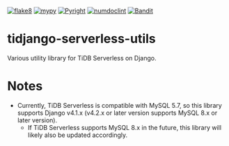[![flake8](https://github.com/simon-ritchie/tidjango-serverless-utils/actions/workflows/run_flake8_when_pull_request.yml/badge.svg)](https://github.com/simon-ritchie/tidjango-serverless-utils/actions/workflows/run_flake8_when_pull_request.yml)
[![mypy](https://github.com/simon-ritchie/tidjango-serverless-utils/actions/workflows/run_mypy_when_pull_request.yml/badge.svg)](https://github.com/simon-ritchie/tidjango-serverless-utils/actions/workflows/run_mypy_when_pull_request.yml)
[![Pyright](https://github.com/simon-ritchie/tidjango-serverless-utils/actions/workflows/run_pyright_when_pull_request.yml/badge.svg)](https://github.com/simon-ritchie/tidjango-serverless-utils/actions/workflows/run_pyright_when_pull_request.yml)
[![numdoclint](https://github.com/simon-ritchie/tidjango-serverless-utils/actions/workflows/run_numdoclint_when_pull_request.yml/badge.svg)](https://github.com/simon-ritchie/tidjango-serverless-utils/actions/workflows/run_numdoclint_when_pull_request.yml)
[![Bandit](https://github.com/simon-ritchie/tidjango-serverless-utils/actions/workflows/run_bandit_when_pull_request.yml/badge.svg)](https://github.com/simon-ritchie/tidjango-serverless-utils/actions/workflows/run_bandit_when_pull_request.yml)

# tidjango-serverless-utils

Various utility library for TiDB Serverless on Django.

# Notes

- Currently, TiDB Serverless is compatible with MySQL 5.7, so this library supports Django v4.1.x (v4.2.x or later version supports MySQL 8.x or later version).
  - If TiDB Serverless supports MySQL 8.x in the future, this library will likely also be updated accordingly.
